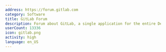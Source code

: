 ```yaml
---
address: https://forum.gitlab.com
category: Software
title: GitLab Forum
description: Forum about GitLab, a single application for the entire DevOps lifecycle
userCount: 13336
icon: gitlab.png
activity: high
language: en_US
---
```

